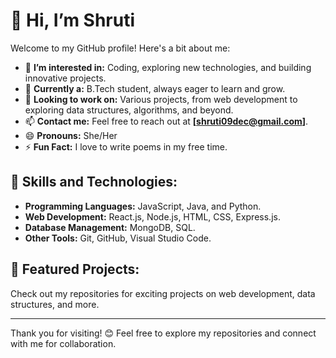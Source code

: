 # 👋 Hi, I’m Shruti

Welcome to my GitHub profile! Here's a bit about me:

- 👀 **I’m interested in:** Coding, exploring new technologies, and building innovative projects.
- 🌱 **Currently a:** B.Tech student, always eager to learn and grow.
- 💞️ **Looking to work on:** Various projects, from web development to exploring data structures, algorithms, and beyond.
- 📫 **Contact me:** Feel free to reach out at **[shruti09dec@gmail.com]**.
- 😄 **Pronouns:** She/Her
- ⚡ **Fun Fact:** I love to write poems in my free time.

## 🚀 Skills and Technologies:
- **Programming Languages:** JavaScript, Java, and Python.
- **Web Development:** React.js, Node.js, HTML, CSS, Express.js.
- **Database Management:** MongoDB, SQL.
- **Other Tools:** Git, GitHub, Visual Studio Code.

## 📌 Featured Projects:
Check out my repositories for exciting projects on web development, data structures, and more.

---

Thank you for visiting! 😊 Feel free to explore my repositories and connect with me for collaboration.
